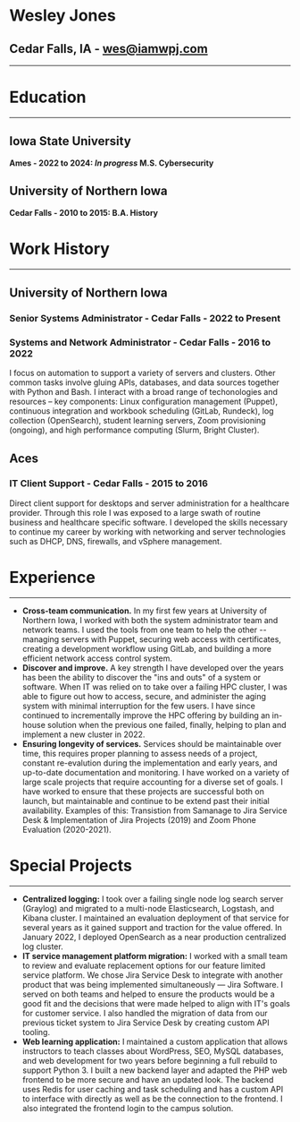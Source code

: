 # Wesley Jones

## Cedar Falls, IA - <wes@iamwpj.com>

------------------------------------------------------------------------

# Education

------------------------------------------------------------------------

## Iowa State University

**Ames - 2022 to 2024: *In progress* M.S. Cybersecurity**

## University of Northern Iowa

**Cedar Falls - 2010 to 2015: B.A. History**

# Work History

------------------------------------------------------------------------

## University of Northern Iowa

### Senior Systems Administrator - Cedar Falls - 2022 to Present

### Systems and Network Administrator - Cedar Falls - 2016 to 2022

I focus on automation to support a variety of servers and clusters.
Other common tasks involve gluing APIs, databases, and data sources
together with Python and Bash. I interact with a broad range of
techonologies and resources – key components: Linux configuration
management (Puppet), continuous integration and workbook scheduling
(GitLab, Rundeck), log collection (OpenSearch), student learning
servers, Zoom provisioning (ongoing), and high performance computing
(Slurm, Bright Cluster).

## Aces

### IT Client Support - Cedar Falls - 2015 to 2016

Direct client support for desktops and server administration for a
healthcare provider. Through this role I was exposed to a large swath of
routine business and healthcare specific software. I developed the
skills necessary to continue my career by working with networking and
server technologies such as DHCP, DNS, firewalls, and vSphere
management.

# Experience

------------------------------------------------------------------------

-   **Cross-team communication.** In my first few years at University of
    Northern Iowa, I worked with both the system administrator team and
    network teams. I used the tools from one team to help the other --
    managing servers with Puppet, securing web access with certificates,
    creating a development workflow using GitLab, and building a more
    efficient network access control system.
-   **Discover and improve.** A key strength I have developed over the
    years has been the ability to discover the "ins and outs" of a
    system or software. When IT was relied on to take over a failing HPC
    cluster, I was able to figure out how to access, secure, and
    administer the aging system with minimal interruption for the few
    users. I have since continued to incrementally improve the HPC
    offering by building an in-house solution when the previous one
    failed, finally, helping to plan and implement a new cluster in
    2022.
-   **Ensuring longevity of services.** Services should be maintainable
    over time, this requires proper planning to assess needs of a
    project, constant re-evalution during the implementation and early
    years, and up-to-date documentation and monitoring. I have worked on
    a variety of large scale projects that require accounting for a
    diverse set of goals. I have worked to ensure that these projects
    are successful both on launch, but maintainable and continue to be
    extend past their initial availability. Examples of this:
    Transistion from Samanage to Jira Service Desk & Implementation of
    Jira Projects (2019) and Zoom Phone Evaluation (2020-2021).

# Special Projects

------------------------------------------------------------------------

-   **Centralized logging:** I took over a failing single node log
    search server (Graylog) and migrated to a multi-node Elasticsearch,
    Logstash, and Kibana cluster. I maintained an evaluation deployment
    of that service for several years as it gained support and traction
    for the value offered. In January 2022, I deployed OpenSearch as a
    near production centralized log cluster.
-   **IT service management platform migration:** I worked with a small
    team to review and evaluate replacement options for our feature
    limited service platform. We chose Jira Service Desk to integrate
    with another product that was being implemented simultaneously —
    Jira Software. I served on both teams and helped to ensure the
    products would be a good fit and the decisions that were made helped
    to align with IT's goals for customer service. I also handled the
    migration of data from our previous ticket system to Jira Service
    Desk by creating custom API tooling.
-   **Web learning application:** I maintained a custom application that
    allows instructors to teach classes about WordPress, SEO, MySQL
    databases, and web development for two years before beginning a full
    rebuild to support Python 3. I built a new backend layer and adapted
    the PHP web frontend to be more secure and have an updated look. The
    backend uses Redis for user caching and task scheduling and has a
    custom API to interface with directly as well as be the connection
    to the frontend. I also integrated the frontend login to the campus
    solution.
